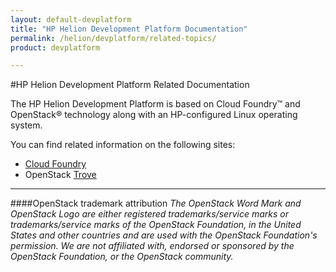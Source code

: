```yaml
---
layout: default-devplatform
title: "HP Helion Development Platform Documentation"
permalink: /helion/devplatform/related-topics/
product: devplatform

---
```

<!--UNDER REVISION-->

#HP Helion Development Platform Related Documentation

The HP Helion Development Platform is based on Cloud Foundry&trade; and OpenStack&reg; technology along with an HP-configured Linux operating system.

You can find related information on the following sites:


- [Cloud Foundry](http://docs.cloudfoundry.org/)
- OpenStack [Trove](https://wiki.openstack.org/wiki/Trove)

----
####OpenStack trademark attribution
*The OpenStack Word Mark and OpenStack Logo are either registered trademarks/service marks or trademarks/service marks of the OpenStack Foundation, in the United States and other countries and are used with the OpenStack Foundation's permission. We are not affiliated with, endorsed or sponsored by the OpenStack Foundation, or the OpenStack community.*
